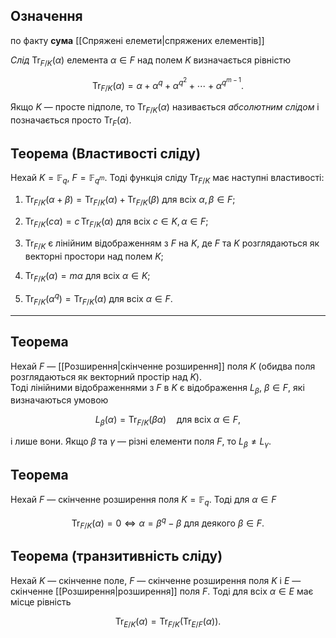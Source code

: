 

## Означення

по факту __сума__  [[Спряжені елемети|спряжених елементів]]

_Слід_ $\operatorname{Tr}_{F/K}(\alpha)$ елемента $\alpha \in F$ над полем $K$ визначається рівністю

$$\operatorname{Tr}_{F/K}(\alpha) = \alpha + \alpha^q + \alpha^{q^2} + \cdots + \alpha^{q^{m-1}}.$$

Якщо $K$ — просте підполе, то $\operatorname{Tr}_{F/K}(\alpha)$ називається _абсолютним слідом_ і позначається просто $\operatorname{Tr}_F(\alpha)$.

## Теорема (Властивості сліду)

Нехай $K = \mathbb{F}_q$, $F = \mathbb{F}_{q^m}$. Тоді функція сліду $\operatorname{Tr}_{F/K}$ має наступні властивості:

1. $\operatorname{Tr}_{F/K}(\alpha + \beta) = \operatorname{Tr}_{F/K}(\alpha) + \operatorname{Tr}_{F/K}(\beta)$ для всіх $\alpha, \beta \in F$;

2. $\operatorname{Tr}_{F/K}(c\alpha) = c\,\operatorname{Tr}_{F/K}(\alpha)$ для всіх $c \in K,\, \alpha \in F$;

3. $\operatorname{Tr}_{F/K}$ є лінійним відображенням з $F$ на $K$, де $F$ та $K$ розглядаються як векторні простори над полем $K$;

4. $\operatorname{Tr}_{F/K}(\alpha) = m\alpha$ для всіх $\alpha \in K$;

5. $\operatorname{Tr}_{F/K}(\alpha^q) = \operatorname{Tr}_{F/K}(\alpha)$ для всіх $\alpha \in F$.
---
## Теорема

Нехай $F$ — [[Розширення|скінченне розширення]] поля $K$ (обидва поля розглядаються як векторний простір над $K$).  
Тоді лінійними відображеннями з $F$ в $K$ є відображення $L_\beta$, $\beta \in F$, які визначаються умовою

$$
L_\beta(\alpha) = \operatorname{Tr}_{F/K}(\beta \alpha) \quad \text{для всіх } \alpha \in F,
$$

і лише вони. Якщо $\beta$ та $\gamma$ — різні елементи поля $F$, то $L_\beta \ne L_\gamma$.

## Теорема

Нехай $F$ — скінченне розширення поля $K = \mathbb{F}_q$. Тоді для $\alpha \in F$

$$
\operatorname{Tr}_{F/K}(\alpha) = 0 \iff \alpha = \beta^q - \beta \text{ для деякого } \beta \in F.
$$
## Теорема (транзитивність сліду)

Нехай $K$ — скінченне поле, $F$ — скінченне розширення поля $K$ і $E$ — скінченне [[Розширення|розширення]] поля $F$. Тоді для всіх $\alpha \in E$ має місце рівність

$$
\operatorname{Tr}_{E/K}(\alpha) = \operatorname{Tr}_{F/K}(\operatorname{Tr}_{E/F}(\alpha)).
$$


